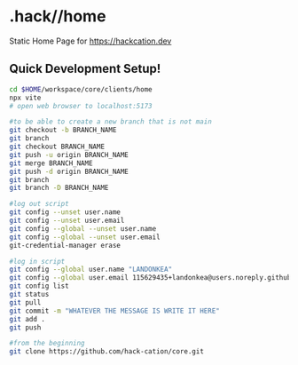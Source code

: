 # .hack//home

Static Home Page for https://hackcation.dev

## Quick Development Setup!
```bash
cd $HOME/workspace/core/clients/home
npx vite
# open web browser to localhost:5173
```

```bash 
#to be able to create a new branch that is not main
git checkout -b BRANCH_NAME
git branch
git checkout BRANCH_NAME
git push -u origin BRANCH_NAME
git merge BRANCH_NAME
git push -d origin BRANCH_NAME
git branch
git branch -D BRANCH_NAME
```


```bash
#log out script
git config --unset user.name
git config --unset user.email
git config --global --unset user.name
git config --global --unset user.email
git-credential-manager erase
```

```bash
#log in script
git config --global user.name "LANDONKEA"
git config --global user.email 115629435+landonkea@users.noreply.github.com
git config list
git status
git pull
git commit -m "WHATEVER THE MESSAGE IS WRITE IT HERE"
git add .
git push
```


```bash
#from the beginning 
git clone https://github.com/hack-cation/core.git

```